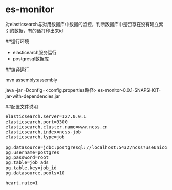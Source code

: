 # es-monitor

对elasticsearch与对用数据库中数据的监控，判断数据库中是否存在没有建立索引的数据，有的话打印出来id

##运行环境
+ elasticearch服务运行
+ postgresql数据库

##编译运行
<p>mvn assembly:assembly</p>
<p>java -jar -Dconfig=&lt;config.properties路径&gt;   es-monitor-0.0.1-SNAPSHOT-jar-with-dependencies.jar</p>

##配置文件说明

<pre>
elasticsearch.server=127.0.0.1 
elasticsearch.port=9300
elasticsearch.cluster.name=www.ncss.cn
elasticsearch.index=ncss-job
elasticsearch.type=job

pg.datasource=jdbc:postgresql://localhost:5432/ncss?useUnicode=true&characterEncoding=UTF-8
pg.username=postgres
pg.password=root
pg.table=job_ads
pg.table.key=job_id
pg.datasource.pools=10

heart.rate=1
</pre>
